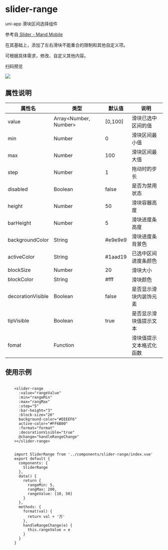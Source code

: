 # slider-range
uni-app 滑块区间选择组件  

参考自[ Slider - Mand Mobile](https://github.com/didi/mand-mobile/tree/master/components/slider)

在其基础上，添加了左右滑块不能重合的限制和其他自定义项。

可根据具体需求，修改、自定义其他内容。

扫码预览

![](http://puogyrhx6.bkt.clouddn.com/img_20190715184802.png)

## 属性说明

|属性名|类型|默认值|说明|
| -- | -- | --|--|
| value | Array<Number, Number> | [0,100] |滑块已选中区间的值|
| min | Number|  0 | 滑块区间最小值 |
| max | Number | 100 | 滑块区间最大值 | 
| step | Number | 1 | 拖动时的步长 |
| disabled | Boolean | false | 是否为禁用状态 |
| height | Number | 50 | 滑块容器高度 |
| barHeight | Number | 5 | 滑块进度条高度 |
| backgroundColor | String | #e9e9e9| 滑块进度条背景色|
| activeColor | String | #1aad19 | 已选中区间进度条颜色|
| blockSize | Number | 20 | 滑块大小 |
| blockColor | String | #fff | 滑块颜色 |
| decorationVisible | Boolean | false | 是否显示滑块内装饰元素|
| tipVisible | Boolean | true | 是否显示滑块值提示文本 |
| fomat| Function | | 滑块值提示文本格式化函数 |


## 使用示例

```

    <slider-range
      :value="rangeValue"
      :min="rangeMin"
      :max="rangMax"
      :step="5"
      :bar-height="3"
      :block-size="26"
      background-color="#EEEEF6"
      active-color="#FF6B00"
      :format="format"
      :decorationVisible="true"
      @change="handleRangeChange"
    ></slider-range>


	import SliderRange from '../components/slider-range/index.vue'
	export default {
	  components: {
	    SliderRange
	  },
	  data() {
	    return {
	      rangeMin: 5,
	      rangMax: 200,
	      rangeValue: [10, 50]
	    }
	  },
	  methods: {
	    format(val) {
	      return val + '万'
	    },
	    handleRangeChange(e) {
	      this.rangeValue = e
	    }
	  }
	}

```